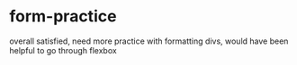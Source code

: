 # form-practice
overall satisfied, need more practice with formatting divs, would have been helpful to 
go through flexbox